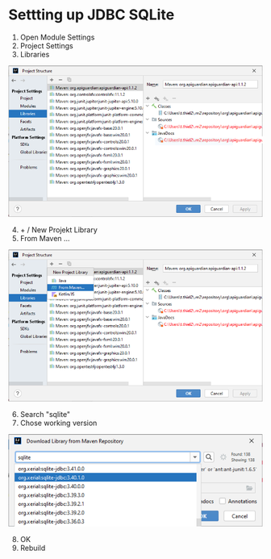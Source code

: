 # Settting up JDBC SQLite

1. Open Module Settings
2. Project Settings
3. Libraries

![screenshot of project structure in module settings](./AddingJDBCSQLite-Step01.PNG)

4. \+ / New Projekt Library
5. From Maven ...

![screenshot of project structure in module settings](./AddingJDBCSQLite-Step02.PNG)

6. Search "sqlite"
7. Chose working version

![screenshot of project structure in module settings](./AddingJDBCSQLite-Step03.PNG)

8. OK
9. Rebuild